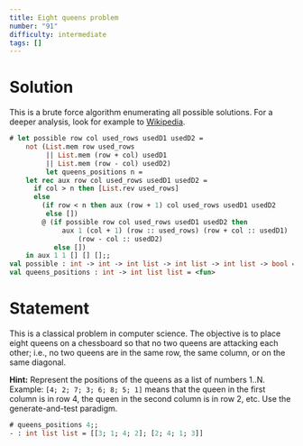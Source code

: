 ```yaml
---
title: Eight queens problem
number: "91"
difficulty: intermediate
tags: []
---
```


# Solution

  This is a brute force algorithm enumerating all possible solutions.
  For a deeper analysis, look for example to
  [Wikipedia](https://en.wikipedia.org/wiki/Eight_queens_puzzle).
```ocaml
# let possible row col used_rows usedD1 usedD2 =
    not (List.mem row used_rows
         || List.mem (row + col) usedD1
         || List.mem (row - col) usedD2)
         let queens_positions n =
    let rec aux row col used_rows usedD1 usedD2 =
      if col > n then [List.rev used_rows]
      else
        (if row < n then aux (row + 1) col used_rows usedD1 usedD2
         else [])
        @ (if possible row col used_rows usedD1 usedD2 then
             aux 1 (col + 1) (row :: used_rows) (row + col :: usedD1)
                 (row - col :: usedD2)
           else [])
    in aux 1 1 [] [] [];;
val possible : int -> int -> int list -> int list -> int list -> bool = <fun>
val queens_positions : int -> int list list = <fun>
```

# Statement

This is a classical problem in computer science. The objective is to
place eight queens on a chessboard so that no two queens are attacking
each other; i.e., no two queens are in the same row, the same column, or
on the same diagonal.

**Hint:** Represent the positions of the queens as a list of numbers 1..N.
Example: `[4; 2; 7; 3; 6; 8; 5; 1]` means that the queen in the first column is
in row 4, the queen in the second column is in row 2, etc. Use the
generate-and-test paradigm.

```ocaml
# queens_positions 4;;
- : int list list = [[3; 1; 4; 2]; [2; 4; 1; 3]]
```
